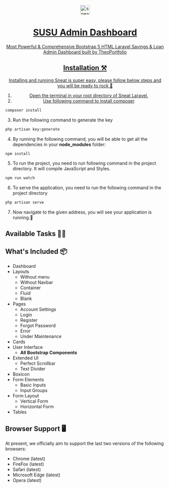 <p align="center"></p>

<p align="center">
   <a href="https://conveypride.github.io/" target="_blank">
      <img src="https://user-images.githubusercontent.com/749684/150333149-805037bc-8874-4a1f-876a-61a9683f8ef5.png" alt="sneat-logo" width="30px" height="auto">
   </a>
</p>

<h1 align="center">
   <a href="#" align="center">
      SUSU Admin Dashboard
</h1>

<p align="center">Most Powerful & Comprehensive  Bootstrap 5 HTML Laravel  Savings & Loan Admin Dashboard built by TheoPortfolio</p>

            
                               
## Installation ⚒️

Installing and running Sneat is super easy, please follow below steps and you will be ready to rock 🤘

1. Open the terminal in your root directory of Sneat Laravel.
2. Use following command to install composer

```bash
composer install
```

3. Run the following command to generate the key

```bash
php artisan key:generate
```

4. By running the following command, you will be able to get all the dependencies in your **node_modules** folder:

```bash
npm install
```

5. To run the project, you need to run following command in the project directory. It will compile JavaScript and Styles.

```bash
npm run watch
```

6. To serve the application, you need to run the following command in the project directory

```bash
php artisan serve
```

7. Now navigate to the given address, you will see your application is running.🥳

## Available Tasks 🧑‍💻

 


## What's Included 📦

- Dashboard
- Layouts
  - Without menu
  - Without Navbar
  - Container
  - Fluid
  - Blank
- Pages
  - Account Settings
  - Login
  - Register
  - Forgot Password
  - Error
  - Under Maintenance
- Cards
- User Interface
  - **All Bootstrap Components**
- Extended UI
  - Perfect Scrollbar
  - Text Divider
- Boxicon
- Form Elements
  - Basic Inputs
  - Input Groups
- Form Layout
  - Vertical Form
  - Horizontal Form
- Tables
 
## Browser Support 🖥️

At present, we officially aim to support the last two versions of the following browsers:

- Chrome (latest)
- FireFox (latest)
- Safari (latest)
- Microsoft Edge (latest)
- Opera (latest)
